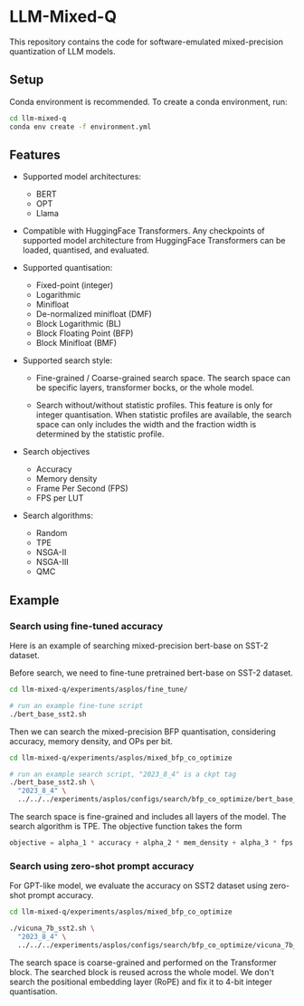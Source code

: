 # LLM-Mixed-Q

This repository contains the code for software-emulated mixed-precision quantization of LLM models.

## Setup

Conda environment is recommended. To create a conda environment, run:

```bash
cd llm-mixed-q
conda env create -f environment.yml
```

## Features

* Supported model architectures:
  + BERT
  + OPT
  + Llama

* Compatible with HuggingFace Transformers. Any checkpoints of supported model architecture from HuggingFace Transformers can be loaded, quantised, and evaluated.

* Supported quantisation:
  + Fixed-point (integer)
  + Logarithmic
  + Minifloat
  + De-normalized minifloat (DMF)
  + Block Logarithmic (BL)
  + Block Floating Point (BFP)
  + Block Minifloat (BMF)

* Supported search style:
  + Fine-grained / Coarse-grained search space.
    The search space can be specific layers, transformer bocks, or the whole model.

  + Search without/without statistic profiles. This feature is only for integer quantisation. When statistic profiles are available, the search space can only includes the width and the fraction width is determined by the statistic profile.

* Search objectives
  + Accuracy
  + Memory density
  + Frame Per Second (FPS)
  + FPS per LUT

* Search algorithms:
  + Random
  + TPE
  + NSGA-II
  + NSGA-III
  + QMC

## Example

### Search using fine-tuned accuracy

Here is an example of searching mixed-precision bert-base on SST-2 dataset.

Before search, we need to fine-tune pretrained bert-base on SST-2 dataset.

```bash
cd llm-mixed-q/experiments/asplos/fine_tune/

# run an example fine-tune script
./bert_base_sst2.sh
```

Then we can search the mixed-precision BFP quantisation, considering accuracy, memory density, and OPs per bit.

```bash
cd llm-mixed-q/experiments/asplos/mixed_bfp_co_optimize

# run an example search script, "2023_8_4" is a ckpt tag
./bert_base_sst2.sh \
  "2023_8_4" \
  ../../../experiments/asplos/configs/search/bfp_co_optimize/bert_base_sst2.toml
```

The search space is fine-grained and includes all layers of the model. The search algorithm is TPE. The objective function takes the form

```python
objective = alpha_1 * accuracy + alpha_2 * mem_density + alpha_3 * fps + alpha_4 * fps_per_lut
```

### Search using zero-shot prompt accuracy

For GPT-like model, we evaluate the accuracy on SST2 dataset using zero-shot prompt accuracy.

```bash
cd llm-mixed-q/experiments/asplos/mixed_bfp_co_optimize

./vicuna_7b_sst2.sh \
  "2023_8_4" \
  ../../../experiments/asplos/configs/search/bfp_co_optimize/vicuna_7b_sst2.toml
```

The search space is coarse-grained and performed on the Transformer block. The searched block is reused across the whole model. We don't search the positional embedding layer (RoPE) and fix it to 4-bit integer quantisation.
